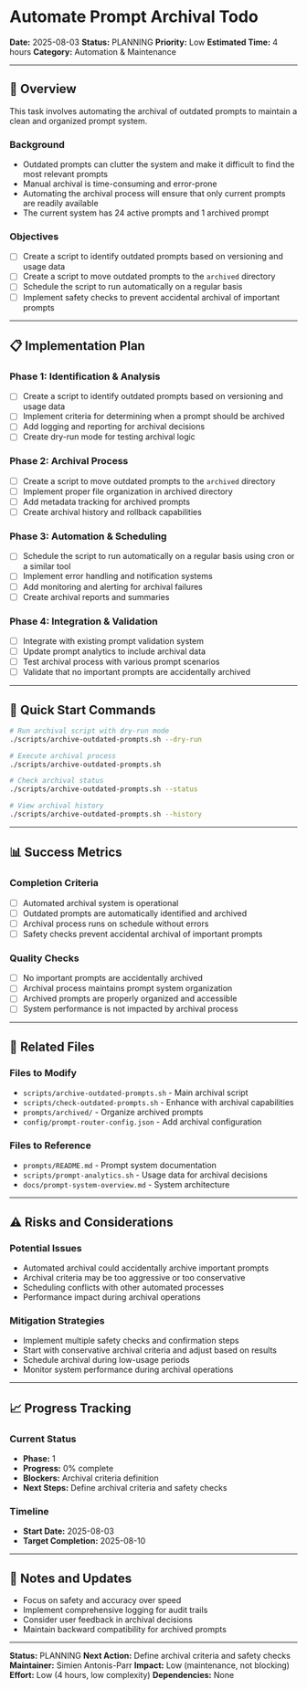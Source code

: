 # Automate Prompt Archival Todo

**Date:** 2025-08-03
**Status:** PLANNING
**Priority:** Low
**Estimated Time:** 4 hours
**Category:** Automation & Maintenance

---

## 🎯 **Overview**

This task involves automating the archival of outdated prompts to maintain a clean and organized prompt system.

### **Background**
- Outdated prompts can clutter the system and make it difficult to find the most relevant prompts
- Manual archival is time-consuming and error-prone
- Automating the archival process will ensure that only current prompts are readily available
- The current system has 24 active prompts and 1 archived prompt

### **Objectives**
- [ ] Create a script to identify outdated prompts based on versioning and usage data
- [ ] Create a script to move outdated prompts to the `archived` directory
- [ ] Schedule the script to run automatically on a regular basis
- [ ] Implement safety checks to prevent accidental archival of important prompts

---

## 📋 **Implementation Plan**

### **Phase 1: Identification & Analysis**
- [ ] Create a script to identify outdated prompts based on versioning and usage data
- [ ] Implement criteria for determining when a prompt should be archived
- [ ] Add logging and reporting for archival decisions
- [ ] Create dry-run mode for testing archival logic

### **Phase 2: Archival Process**
- [ ] Create a script to move outdated prompts to the `archived` directory
- [ ] Implement proper file organization in archived directory
- [ ] Add metadata tracking for archived prompts
- [ ] Create archival history and rollback capabilities

### **Phase 3: Automation & Scheduling**
- [ ] Schedule the script to run automatically on a regular basis using cron or a similar tool
- [ ] Implement error handling and notification systems
- [ ] Add monitoring and alerting for archival failures
- [ ] Create archival reports and summaries

### **Phase 4: Integration & Validation**
- [ ] Integrate with existing prompt validation system
- [ ] Update prompt analytics to include archival data
- [ ] Test archival process with various prompt scenarios
- [ ] Validate that no important prompts are accidentally archived

---

## 🚀 **Quick Start Commands**

```bash
# Run archival script with dry-run mode
./scripts/archive-outdated-prompts.sh --dry-run

# Execute archival process
./scripts/archive-outdated-prompts.sh

# Check archival status
./scripts/archive-outdated-prompts.sh --status

# View archival history
./scripts/archive-outdated-prompts.sh --history
```

---

## 📊 **Success Metrics**

### **Completion Criteria**
- [ ] Automated archival system is operational
- [ ] Outdated prompts are automatically identified and archived
- [ ] Archival process runs on schedule without errors
- [ ] Safety checks prevent accidental archival of important prompts

### **Quality Checks**
- [ ] No important prompts are accidentally archived
- [ ] Archival process maintains prompt system organization
- [ ] Archived prompts are properly organized and accessible
- [ ] System performance is not impacted by archival process

---

## 🔗 **Related Files**

### **Files to Modify**
- `scripts/archive-outdated-prompts.sh` - Main archival script
- `scripts/check-outdated-prompts.sh` - Enhance with archival capabilities
- `prompts/archived/` - Organize archived prompts
- `config/prompt-router-config.json` - Add archival configuration

### **Files to Reference**
- `prompts/README.md` - Prompt system documentation
- `scripts/prompt-analytics.sh` - Usage data for archival decisions
- `docs/prompt-system-overview.md` - System architecture

---

## ⚠️ **Risks and Considerations**

### **Potential Issues**
- Automated archival could accidentally archive important prompts
- Archival criteria may be too aggressive or too conservative
- Scheduling conflicts with other automated processes
- Performance impact during archival operations

### **Mitigation Strategies**
- Implement multiple safety checks and confirmation steps
- Start with conservative archival criteria and adjust based on results
- Schedule archival during low-usage periods
- Monitor system performance during archival operations

---

## 📈 **Progress Tracking**

### **Current Status**
- **Phase:** 1
- **Progress:** 0% complete
- **Blockers:** Archival criteria definition
- **Next Steps:** Define archival criteria and safety checks

### **Timeline**
- **Start Date:** 2025-08-03
- **Target Completion:** 2025-08-10

---

## 📝 **Notes and Updates**

- Focus on safety and accuracy over speed
- Implement comprehensive logging for audit trails
- Consider user feedback in archival decisions
- Maintain backward compatibility for archived prompts

---

**Status:** PLANNING
**Next Action:** Define archival criteria and safety checks
**Maintainer:** Simien Antonis-Parr
**Impact:** Low (maintenance, not blocking)
**Effort:** Low (4 hours, low complexity)
**Dependencies:** None